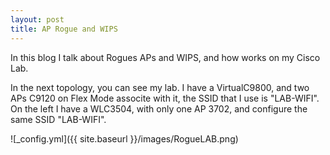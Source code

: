 ```yaml
---
layout: post
title: AP Rogue and WIPS
---
```


In this blog I talk about Rogues APs and WIPS, and how works on my Cisco Lab.

In the next topology, you can see my lab. I have a VirtualC9800, and two APs C9120 on Flex Mode associte with it, the SSID that I use is "LAB-WIFI". On the left I have a WLC3504, with only one AP 3702, and configure the same SSID "LAB-WIFI".

![_config.yml]({{ site.baseurl }}/images/RogueLAB.png)
